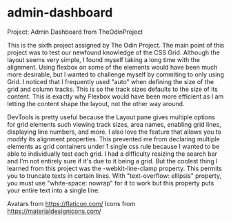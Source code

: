 # admin-dashboard
Project: Admin Dashboard from TheOdinProject

This is the sixth project assigned by The Odin Project. The main point of this project was to test our newfound knowledge of the CSS Grid. Although the layout seems very simple, I found myself taking a long time with the alignment. Using flexbox on some of the elements would have been much more desirable, but I wanted to challenge myself by commiting to only using Grid. I noticed that I frequently used "auto" when defining the size of the grid and column tracks. This is so the track sizes defaults to the size of its content. This is exactly why Flexbox would have been more efficient as I am letting the content shape the layout, not the other way around. 

DevTools is pretty useful because the Layout pane gives multiple options for grid elements such viewing track sizes, area names, enabling grid lines, displaying line numbers, and more. I also love the feature that allows you to modify its alignment properties. This prevented me from declaring multiple elements as grid containers under 1 single css rule because I wanted to be able to individually test each grid. I had a difficulty resizing the search bar and I'm not entirely sure if it's due to it being a grid. But the coolest thing I learned from this project was the -webkit-line-clamp property. This permits you to truncate texts in certain lines. With "text-overflow: ellipsis" property, you must use "white-space: nowrap" for it to work but this property puts your entire text into a single line. 

Avatars from https://flaticon.com/
Icons from https://materialdesignicons.com/